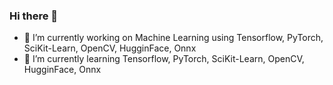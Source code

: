 ### Hi there 👋

- 🔭 I’m currently working on Machine Learning using Tensorflow, PyTorch, SciKit-Learn, OpenCV, HugginFace, Onnx
- 🌱 I’m currently learning Tensorflow, PyTorch, SciKit-Learn, OpenCV, HugginFace, Onnx

<!--
**Jayavathsan/Jayavathsan** is a ✨ _special_ ✨ repository because its `README.md` (this file) appears on your GitHub profile.

Here are some ideas to get you started:

- 🔭 I’m currently working on ...
- 🌱 I’m currently learning ...
- 👯 I’m looking to collaborate on ...
- 🤔 I’m looking for help with ...
- 💬 Ask me about ...
- 📫 How to reach me: ...
- 😄 Pronouns: ...
- ⚡ Fun fact: ...
-->
